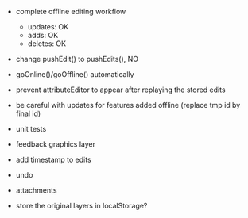 - complete offline editing workflow
	- updates: OK
	- adds: OK
	- deletes: OK
- change pushEdit() to pushEdits(), NO

- goOnline()/goOffline() automatically
- prevent attributeEditor to appear after replaying the stored edits
- be careful with updates for features added offline (replace tmp id by final id)
- unit tests
- feedback graphics layer
- add timestamp to edits
- undo
- attachments

- store the original layers in localStorage?

